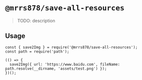 # `@mrrs878/save-all-resources`

> TODO: description

## Usage

```
const { save2Img } = require('@mrrs878/save-all-resources');
const path = require('path');

(() => {
  save2Img({ url: 'https://www.baidu.com', fileName: path.resolve(__dirname, 'assets/test.png') });
})();
```
